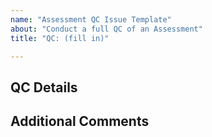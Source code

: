 ```yaml
---
name: "Assessment QC Issue Template"
about: "Conduct a full QC of an Assessment"
title: "QC: (fill in)"

---
```

<!--- Provide a general summary of the assessment to be -->
<!--- submitted for QC in the Title above -->

## QC Details
<!--- What assessment(s) is/are being submitted for QC -->

## Additional Comments
<!--- Not required, anything else import pertaining to this QC -->
